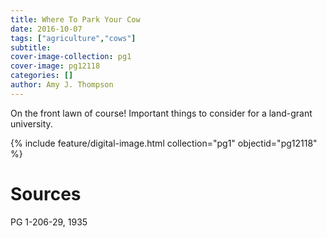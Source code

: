 ```yaml
---
title: Where To Park Your Cow
date: 2016-10-07
tags: ["agriculture","cows"]
subtitle: 
cover-image-collection: pg1
cover-image: pg12118
categories: []
author: Amy J. Thompson
---
```


On the front lawn of course! Important things to consider for a land-grant university.

{% include feature/digital-image.html collection="pg1" objectid="pg12118" %}

# Sources

PG 1-206-29, 1935